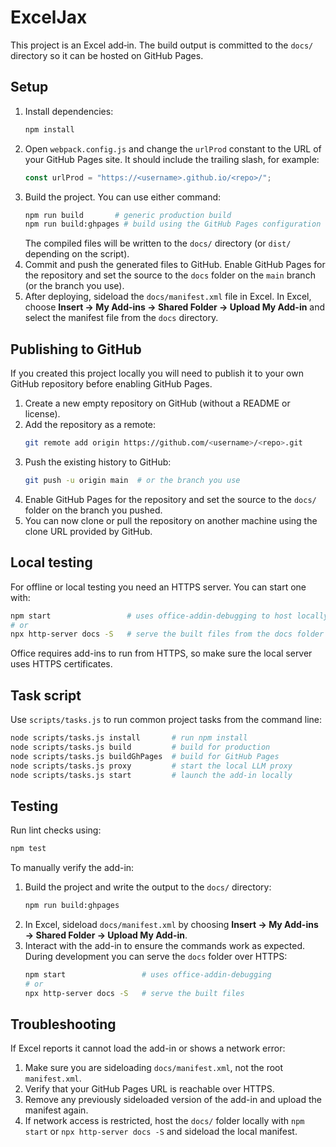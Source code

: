 # ExcelJax

This project is an Excel add‑in. The build output is committed to the `docs/` directory so it can be hosted on GitHub Pages.

## Setup

1. Install dependencies:
   ```bash
   npm install
   ```
2. Open `webpack.config.js` and change the `urlProd` constant to the URL of your GitHub Pages site. It should include the trailing slash, for example:
   ```js
   const urlProd = "https://<username>.github.io/<repo>/";
   ```
3. Build the project. You can use either command:
   ```bash
   npm run build       # generic production build
   npm run build:ghpages # build using the GitHub Pages configuration
   ```
   The compiled files will be written to the `docs/` directory (or `dist/` depending on the script).
4. Commit and push the generated files to GitHub. Enable GitHub Pages for the repository and set the source to the `docs` folder on the `main` branch (or the branch you use).
5. After deploying, sideload the `docs/manifest.xml` file in Excel. In Excel, choose **Insert → My Add-ins → Shared Folder → Upload My Add-in** and select the manifest file from the `docs` directory.

## Publishing to GitHub

If you created this project locally you will need to publish it to your own GitHub
repository before enabling GitHub Pages.

1. Create a new empty repository on GitHub (without a README or license).
2. Add the repository as a remote:
   ```bash
   git remote add origin https://github.com/<username>/<repo>.git
   ```
3. Push the existing history to GitHub:
   ```bash
   git push -u origin main  # or the branch you use
   ```
4. Enable GitHub Pages for the repository and set the source to the `docs/`
   folder on the branch you pushed.
5. You can now clone or pull the repository on another machine using the clone
   URL provided by GitHub.

## Local testing

For offline or local testing you need an HTTPS server. You can start one with:

```bash
npm start                 # uses office-addin-debugging to host locally
# or
npx http-server docs -S   # serve the built files from the docs folder
```

Office requires add-ins to run from HTTPS, so make sure the local server uses HTTPS certificates.

## Task script

Use `scripts/tasks.js` to run common project tasks from the command line:

```bash
node scripts/tasks.js install       # run npm install
node scripts/tasks.js build         # build for production
node scripts/tasks.js buildGhPages  # build for GitHub Pages
node scripts/tasks.js proxy         # start the local LLM proxy
node scripts/tasks.js start         # launch the add-in locally
```

## Testing

Run lint checks using:

```bash
npm test
```

To manually verify the add-in:

1. Build the project and write the output to the `docs/` directory:
   ```bash
   npm run build:ghpages
   ```
2. In Excel, sideload `docs/manifest.xml` by choosing **Insert → My Add-ins → Shared Folder → Upload My Add-in**.
3. Interact with the add-in to ensure the commands work as expected. During development you can serve the `docs` folder over HTTPS:
   ```bash
   npm start                 # uses office-addin-debugging
   # or
   npx http-server docs -S   # serve the built files
   ```


## Troubleshooting

If Excel reports it cannot load the add-in or shows a network error:

1. Make sure you are sideloading `docs/manifest.xml`, not the root `manifest.xml`.
2. Verify that your GitHub Pages URL is reachable over HTTPS.
3. Remove any previously sideloaded version of the add-in and upload the manifest again.
4. If network access is restricted, host the `docs/` folder locally with `npm start` or `npx http-server docs -S` and sideload the local manifest.


